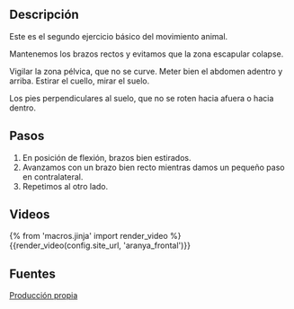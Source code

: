 ## Descripción

Este es el segundo ejercicio básico del movimiento animal.

Mantenemos los brazos rectos y evitamos que la zona escapular colapse.

Vigilar la zona pélvica, que no se curve. Meter bien el abdomen adentro y arriba. Estirar el cuello, mirar el suelo.

Los pies perpendiculares al suelo, que no se roten hacia afuera o hacia dentro.

## Pasos

1. En posición de flexión, brazos bien estirados.
2. Avanzamos con un brazo bien recto mientras damos un pequeño paso en contralateral.
3. Repetimos al otro lado.

## Videos

{% from 'macros.jinja' import render_video %}
{{render_video(config.site_url, 'aranya_frontal')}}

## Fuentes

[Producción propia]({{config.site_url}})

